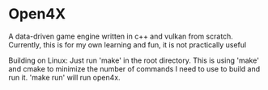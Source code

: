 # Open4X
A data-driven game engine written in c++ and vulkan from scratch.
Currently, this is for my own learning and fun, it is not practically useful

Building on Linux:
Just run 'make' in the root directory. This is using 'make' and cmake to minimize the number of commands I need to use to build and run it.
'make run' will run open4x.
